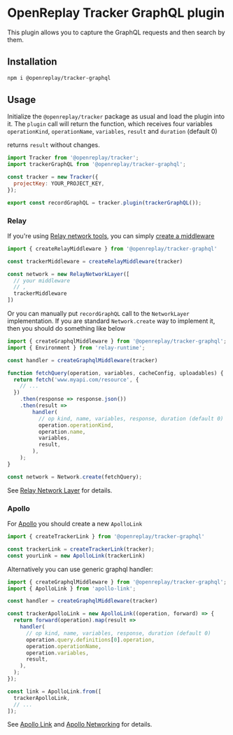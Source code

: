# OpenReplay Tracker GraphQL plugin

This plugin allows you to capture the GraphQL requests and then search by them.

## Installation

```bash
npm i @openreplay/tracker-graphql
```

## Usage

Initialize the `@openreplay/tracker` package as usual and load the plugin into it.
The `plugin` call will return the function, which receives four variables
`operationKind`, `operationName`, `variables`, `result` and `duration` (default 0)

returns `result` without changes.

```js
import Tracker from '@openreplay/tracker';
import trackerGraphQL from '@openreplay/tracker-graphql';

const tracker = new Tracker({
  projectKey: YOUR_PROJECT_KEY,
});

export const recordGraphQL = tracker.plugin(trackerGraphQL());
```

### Relay

If you're using [Relay network tools](https://github.com/relay-tools/react-relay-network-modern),
you can simply [create a middleware](https://github.com/relay-tools/react-relay-network-modern/tree/master?tab=readme-ov-file#example-of-injecting-networklayer-with-middlewares-on-the-client-side)

```js
import { createRelayMiddleware } from '@openreplay/tracker-graphql'

const trackerMiddleware = createRelayMiddleware(tracker)

const network = new RelayNetworkLayer([
  // your middleware
  // ,
  trackerMiddleware
])
```

Or you can manually put `recordGraphQL` call
to the `NetworkLayer` implementation. If you are standard `Network.create` way to implement it,
then you should do something like below

```js
import { createGraphqlMiddleware } from '@openreplay/tracker-graphql'; // see above for recordGraphQL definition
import { Environment } from 'relay-runtime';

const handler = createGraphqlMiddleware(tracker)

function fetchQuery(operation, variables, cacheConfig, uploadables) {
  return fetch('www.myapi.com/resource', {
    // ...
  })
    .then(response => response.json())
    .then(result =>
        handler(
          // op kind, name, variables, response, duration (default 0)
          operation.operationKind,
          operation.name,
          variables,
          result,
        ),
    );
}

const network = Network.create(fetchQuery);
```

See [Relay Network Layer](https://relay.dev/docs/en/network-layer) for details.

### Apollo

For [Apollo](https://www.apollographql.com/) you should create a new `ApolloLink`

```js
import { createTrackerLink } from '@openreplay/tracker-graphql'

const trackerLink = createTrackerLink(tracker);
const yourLink = new ApolloLink(trackerLink)
```

Alternatively you can use generic graphql handler:

```js
import { createGraphqlMiddleware } from '@openreplay/tracker-graphql'; // see above for recordGraphQL definition
import { ApolloLink } from 'apollo-link';

const handler = createGraphqlMiddleware(tracker)

const trackerApolloLink = new ApolloLink((operation, forward) => {
  return forward(operation).map(result =>
    handler(
      // op kind, name, variables, response, duration (default 0)
      operation.query.definitions[0].operation,
      operation.operationName,
      operation.variables,
      result,
    ),
  );
});

const link = ApolloLink.from([
  trackerApolloLink,
  // ...
]);
```

See [Apollo Link](https://www.apollographql.com/docs/link/) and
[Apollo Networking](https://www.apollographql.com/docs/react/networking/network-layer/)
for details.
